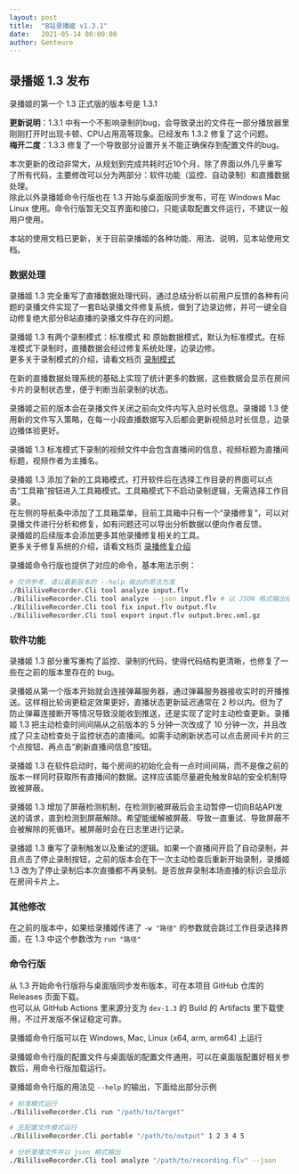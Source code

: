 ```yaml
---
layout: post
title:  "B站录播姬 v1.3.1"
date:   2021-05-14 00:00:00
author: Genteure
---
```


## 录播姬 1.3 发布

录播姬的第一个 1.3 正式版的版本号是 1.3.1

**更新说明**：1.3.1 中有一个不影响录制的bug，会导致录出的文件在一部分播放器里刚刚打开时出现卡顿、CPU占用高等现象。已经发布 1.3.2 修复了这个问题。  
**梅开二度**：1.3.3 修复了一个导致部分设置开关不能正确保存到配置文件的bug。

本次更新的改动非常大，从规划到完成共耗时近10个月，除了界面以外几乎重写了所有代码，主要修改可以分为两部分：软件功能（监控、自动录制）和直播数据处理。  
除此以外录播姬命令行版也在 1.3 开始与桌面版同步发布，可在 Windows Mac Linux 使用。命令行版暂无交互界面和接口，只能读取配置文件运行，不建议一般用户使用。

本站的使用文档已更新，关于目前录播姬的各种功能、用法、说明，见本站使用文档。

### 数据处理

录播姬 1.3 完全重写了直播数据处理代码，通过总结分析以前用户反馈的各种有问题的录播文件实现了一套B站录播文件修复系统，做到了边录边修，并可一键全自动修复绝大部分B站直播的录播文件存在的问题。

录播姬 1.3 有两个录制模式：标准模式 和 原始数据模式，默认为标准模式。在标准模式下录制时，直播数据会经过修复系统处理，边录边修。  
更多关于录制模式的介绍，请看文档页 [录制模式](/docs/basic/record_mode/)

在新的直播数据处理系统的基础上实现了统计更多的数据，这些数据会显示在房间卡片的录制状态里，便于判断当前录制的状态。

录播姬之前的版本会在录播文件关闭之前向文件内写入总时长信息。录播姬 1.3 使用新的文件写入策略，在每一小段直播数据写入后都会更新视频总时长信息，边录边播体验更好。

录播姬 1.3 标准模式下录制的视频文件中会包含直播间的信息，视频标题为直播间标题，视频作者为主播名。

录播姬 1.3 添加了新的工具箱模式，打开软件后在选择工作目录的界面可以点击“工具箱”按钮进入工具箱模式。工具箱模式下不启动录制逻辑，无需选择工作目录。  
在左侧的导航条中添加了工具箱菜单，目前工具箱中只有一个“录播修复”，可以对录播文件进行分析和修复，如有问题还可以导出分析数据以便向作者反馈。  
录播姬的后续版本会添加更多其他录播修复相关的工具。  
更多关于修复系统的介绍，请看文档页 [录播修复介绍](/docs/process/)

录播姬命令行版也提供了对应的命令，基本用法示例：

```sh
# 仅供参考，请以最新版本的 --help 输出的用法为准
./BililiveRecorder.Cli tool analyze input.flv
./BililiveRecorder.Cli tool analyze --json input.flv # 以 JSON 格式输出结果
./BililiveRecorder.Cli tool fix input.flv output.flv
./BililiveRecorder.Cli tool export input.flv output.brec.xml.gz
```

### 软件功能

录播姬 1.3 部分重写重构了监控、录制的代码，使得代码结构更清晰，也修复了一些在之前的版本里存在的 bug。

录播姬从第一个版本开始就会连接弹幕服务器，通过弹幕服务器接收实时的开播推送。这样相比轮询更稳定效果更好，直播状态更新延迟通常在 2 秒以内。但为了防止弹幕连接断开等情况导致没能收到推送，还是实现了定时主动检查更新。录播姬 1.3 把主动检查时间间隔从之前版本的 5 分钟一次改成了 10 分钟一次，并且改成了只主动检查处于监控状态的直播间。如需手动刷新状态可以点击房间卡片的三个点按钮、再点击“刷新直播间信息”按钮。

录播姬 1.3 在软件启动时，每个房间的初始化会有一点时间间隔，而不是像之前的版本一样同时获取所有直播间的数据。这样应该能尽量避免触发B站的安全机制导致被屏蔽。

录播姬 1.3 增加了屏蔽检测机制，在检测到被屏蔽后会主动暂停一切向B站API发送的请求，直到检测到屏蔽解除。希望能缓解被屏蔽、导致一直重试、导致屏蔽不会被解除的死循环。被屏蔽时会在日志里进行记录。

录播姬 1.3 重写了录制触发以及重试的逻辑。如果一个直播间开启了自动录制，并且点击了停止录制按钮，之前的版本会在下一次主动检查后重新开始录制，录播姬 1.3 改为了停止录制后本次直播都不再录制。是否放弃录制本场直播的标识会显示在房间卡片上。

### 其他修改

在之前的版本中，如果给录播姬传递了 `-w "路径"` 的参数就会跳过工作目录选择界面，在 1.3 中这个参数改为 `run "路径"`

### 命令行版

从 1.3 开始命令行版将与桌面版同步发布版本，可在本项目 GitHub 仓库的 Releases 页面下载。  
也可以从 GitHub Actions 里来源分支为 `dev-1.3` 的 Build 的 Artifacts 里下载使用，不过开发版不保证稳定可靠。

录播姬命令行版可以在 Windows, Mac, Linux (x64, arm, arm64) 上运行

录播姬命令行版的配置文件与桌面版的配置文件通用，可以在桌面版配置好相关参数后，用命令行版加载运行。

录播姬命令行版的用法见 `--help` 的输出，下面给出部分示例

```sh
# 标准模式运行
./BililiveRecorder.Cli run "/path/to/target"

# 无配置文件模式运行
./BililiveRecorder.Cli portable "/path/to/output" 1 2 3 4 5

# 分析录播文件并以 json 格式输出
./BililiveRecorder.Cli tool analyze "/path/to/recording.flv" --json
```
